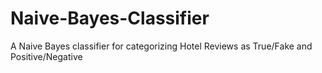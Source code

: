 # Naive-Bayes-Classifier
A Naive Bayes classifier for categorizing Hotel Reviews as True/Fake and Positive/Negative
